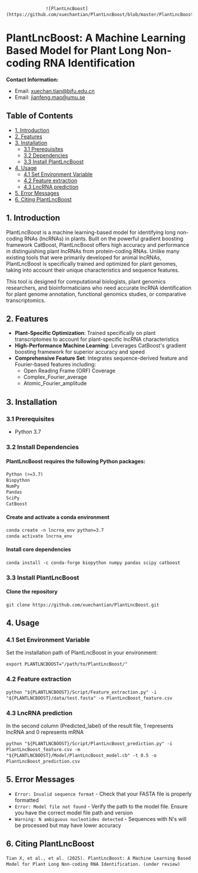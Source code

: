                    ![PlantLncBoost](https://github.com/xuechantian/PlantLncBoost/blob/master/PlantLncBoost.workflow.png) 

# PlantLncBoost: A Machine Learning Based Model for Plant Long Non-coding RNA Identification


**Contact Information:**  
- Email: xuechan.tian@bjfu.edu.cn  
- Email: jianfeng.mao@umu.se


## Table of Contents
- [1. Introduction](#1-introduction)
- [2. Features](#2-features)
- [3. Installation](#3-installation)
  - [3.1 Prerequisites](#31-prerequisites)
  - [3.2 Dependencies](#32-dependencies)
  - [3.3 Install PlantLncBoost](#33-Install-PlantLncBoost)
- [4. Usage](#4-usage)
  - [4.1 Set Environment Variable](#41-set-environment-variable)
  - [4.2 Feature extraction](#42-feature-extraction)
  - [4.3 LncRNA prediction](#43-lncrna-prediction)
- [5. Error Messages](#5-error-messages)
- [6. Citing PlantLncBoost](#6-citing-plantlncboost)

  
## 1. Introduction

PlantLncBoost is a machine learning-based model for identifying long non-coding RNAs (lncRNAs) in plants. Built on the powerful gradient boosting framework CatBoost, PlantLncBoost offers high accuracy and performance in distinguishing plant lncRNAs from protein-coding RNAs. Unlike many existing tools that were primarily developed for animal lncRNAs, PlantLncBoost is specifically trained and optimized for plant genomes, taking into account their unique characteristics and sequence features.

This tool is designed for computational biologists, plant genomics researchers, and bioinformaticians who need accurate lncRNA identification for plant genome annotation, functional genomics studies, or comparative transcriptomics.

## 2. Features

- **Plant-Specific Optimization**: Trained specifically on plant transcriptomes to account for plant-specific lncRNA characteristics
- **High-Performance Machine Learning**: Leverages CatBoost's gradient boosting framework for superior accuracy and speed
- **Comprehensive Feature Set**: Integrates sequence-derived feature and Fourier-based features including:
  - Open Reading Frame (ORF) Coverage
  - Complex_Fourier_average
  - Atomic_Fourier_amplitude

## 3. Installation

### 3.1 Prerequisites

- Python 3.7

### 3.2 Install Dependencies

#### PlantLncBoost requires the following Python packages:
    Python (>=3.7)
    Biopython
    NumPy
    Pandas
    SciPy
    CatBoost

#### Create and activate a conda environment
    conda create -n lncrna_env python=3.7
    conda activate lncrna_env
#### Install core dependencies
    conda install -c conda-forge biopython numpy pandas scipy catboost
    
### 3.3 Install PlantLncBoost

#### Clone the repository
    git clone https://github.com/xuechantian/PlantLncBoost.git



## 4. Usage
### 4.1 Set Environment Variable
Set the installation path of PlantLncBoost in your environment:

    export PLANTLNCBOOST="/path/to/PlantLncBoost/"

### 4.2 Feature extraction
    python "${PLANTLNCBOOST}/Script/Feature_extraction.py" -i "${PLANTLNCBOOST}/data/test.fasta" -o PlantLncBoost_feature.csv


### 4.3 LncRNA prediction

In the second column (Predicted_label) of the result file, 1 represents lncRNA and 0 represents mRNA

    python "${PLANTLNCBOOST}/Script/PlantLncBoost_prediction.py" -i PlantLncBoost_feature.csv -m "${PLANTLNCBOOST}/Model/PlantLncBoost_model.cb" -t 0.5 -o PlantLncBoost_prediction.csv


## 5. Error Messages

- `Error: Invalid sequence format` - Check that your FASTA file is properly formatted
- `Error: Model file not found` - Verify the path to the model file. Ensure you have the correct model file path and version
- `Warning: N ambiguous nucleotides detected` - Sequences with N's will be processed but may have lower accuracy


## 6. Citing PlantLncBoost
    Tian X, et al., et al. (2025). PlantLncBoost: A Machine Learning Based Model for Plant Long Non-coding RNA Identification. (under review)


